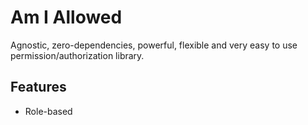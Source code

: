 # Am I Allowed
Agnostic, zero-dependencies, powerful, flexible and very easy to use permission/authorization 
library. 

## Features
* Role-based
